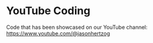 # YouTube Coding
 Code that has been showcased on our YouTube channel: https://www.youtube.com/@jasonhertzog
